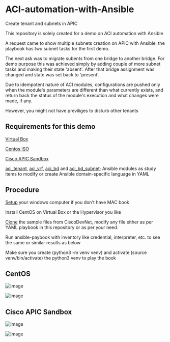 # ACI-automation-with-Ansible
Create tenant and subnets in APIC

This repository is solely created for a demo on ACI automation with Ansible

A request came to show multiple subnets creation on APIC with Ansible, the playbook has two subnet tasks for the first demo.

The next ask was to migrate subents from one bridge to another bridge. For demo purpose this was achieved simply by adding couple of more subnet tasks and making their state 'absent'. After that bridge assignment was changed and state was set back to 'present'.

Due to idempotent nature of ACI modules, configurations are pushed only when the module's parameters are different than what currently exists, and return back the status of the module's execution and what changes were made, if any.

However, you might not have previliges to disturb other tenants

Requirements for this demo
--------------------------
[Virtual Box](https://www.virtualbox.org/)

[Centos ISO](https://www.centos.org/download/)

[Cisco APIC Sandbox](https://sandboxapicdc.cisco.com)

[aci_tenant](https://docs.ansible.com/ansible/latest/modules/aci_tenant_module.html),
[aci_vrf](https://docs.ansible.com/ansible/latest/modules/aci_vrf_module.html),
[aci_bd](https://docs.ansible.com/ansible/latest/modules/aci_bd_module.html) and
[aci_bd_subnet](https://docs.ansible.com/ansible/latest/modules/aci_bd_subnet_module.html);
Ansible modules as study items to modify or create Ansible domain-specific language in YAML

Procedure
---------
[Setup](https://developer.cisco.com/learning/modules/ansible-aci-intro/aci_ansible_part1/step/1) your windows computer if you don't have MAC book 

Install CentOS on Virtual Box or the Hypervisor you like

[Clone](https://github.com/CiscoDevNet/aci_ansible_learning_labs_code_samples) the sample files from CiscoDevNet, modify any file either as per YAML playbook in this repository or as per your need.

Run ansible-paybook with inventory like credential, interpreter, etc. to see the same or similar results as below

Make sure you create (python3 -m venv venv) and activate (source venv/bin/activate) the python3 venv to play the book

CentOS
------
![image](https://user-images.githubusercontent.com/47313728/76161863-9c5f4f00-60f4-11ea-995b-9c1fd51ebe3d.png)

![image](https://user-images.githubusercontent.com/47313728/76368348-28d46200-62ed-11ea-82dc-e40fb411ffe6.png)

Cisco APIC Sandbox
------------------
![image](https://user-images.githubusercontent.com/47313728/76162004-1b08bc00-60f6-11ea-9296-3596692391e7.png)

![image](https://user-images.githubusercontent.com/47313728/76369581-43a8d580-62f1-11ea-8fca-ebb77b9b1897.png)

